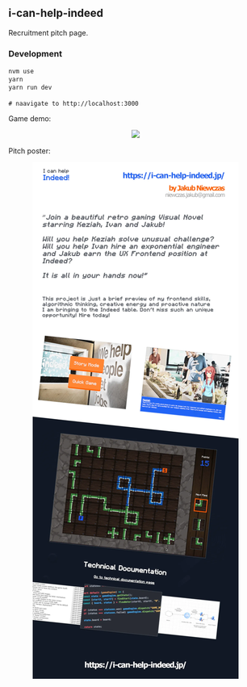 ## i-can-help-indeed

Recruitment pitch page.

### Development

```
nvm use
yarn
yarn run dev

# naavigate to http://localhost:3000
```

Game demo:
<p align="center">
  <img src="./.readmeAssets/demo.gif"/>
</p>

Pitch poster:
<p align="center">
  <img src="./.readmeAssets/pitch.png" />
</p>